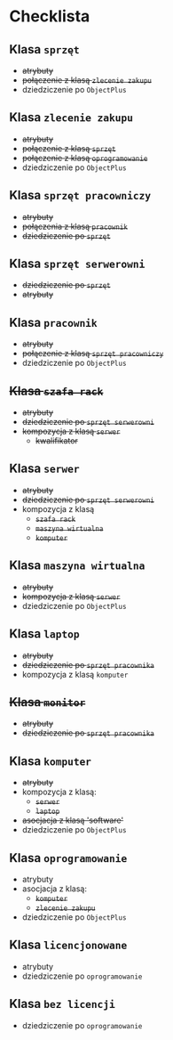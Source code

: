 # Checklista

## Klasa `sprzęt`

- ~~atrybuty~~
- ~~połączenie z klasą `zlecenie zakupu`~~
- dziedziczenie po `ObjectPlus`

## Klasa `zlecenie zakupu`

- ~~atrybuty~~
- ~~połączenie z klasą `sprzęt`~~
- ~~połączenie z klasą `oprogramowanie`~~
- dziedziczenie po `ObjectPlus`

## Klasa `sprzęt pracowniczy`

- ~~atrybuty~~
- ~~połączenia z klasą `pracownik`~~
- ~~dziedziczenie po `sprzęt`~~

## Klasa `sprzęt serwerowni`

- ~~dziedziczenie po `sprzęt`~~
- ~~atrybuty~~

## Klasa `pracownik`

- ~~atrybuty~~
- ~~połączenie z klasą `sprzęt pracowniczy`~~
- dziedziczenie po `ObjectPlus`

## ~~Klasa `szafa rack`~~

- ~~atrybuty~~
- ~~dziedziczenie po `sprzęt serwerowni`~~
- ~~kompozycja z klasą `serwer`~~
  - ~~kwalifikator~~

## Klasa `serwer`

- ~~atrybuty~~
- ~~dziedziczenie po `sprzęt serwerowni`~~
- kompozycja z klasą 
  - ~~`szafa rack`~~
  - ~~`maszyna wirtualna`~~
  - ~~`komputer`~~

## Klasa `maszyna wirtualna`

- ~~atrybuty~~
- ~~kompozycja z klasą `serwer`~~
- dziedziczenie po `ObjectPlus`

## Klasa `laptop`

- ~~atrybuty~~
- ~~dziedziczenie po `sprzęt pracownika`~~
- kompozycja z klasą `komputer`

## ~~Klasa `monitor`~~

- ~~atrybuty~~
- ~~dziedziczenie po `sprzęt pracownika`~~

## Klasa `komputer`

- ~~atrybuty~~
- kompozycja z klasą:
  - ~~`serwer`~~
  - ~~`laptop`~~
- ~~asocjacja z klasą 'software'~~
- dziedziczenie po `ObjectPlus`

## Klasa `oprogramowanie`

- atrybuty
- asocjacja z klasą:
  - ~~`komputer`~~
  - ~~`zlecenie zakupu`~~
- dziedziczenie po `ObjectPlus`

## Klasa `licencjonowane`

- atrybuty
- dziedziczenie po `oprogramowanie`

## Klasa `bez licencji`

- dziedziczenie po `oprogramowanie`